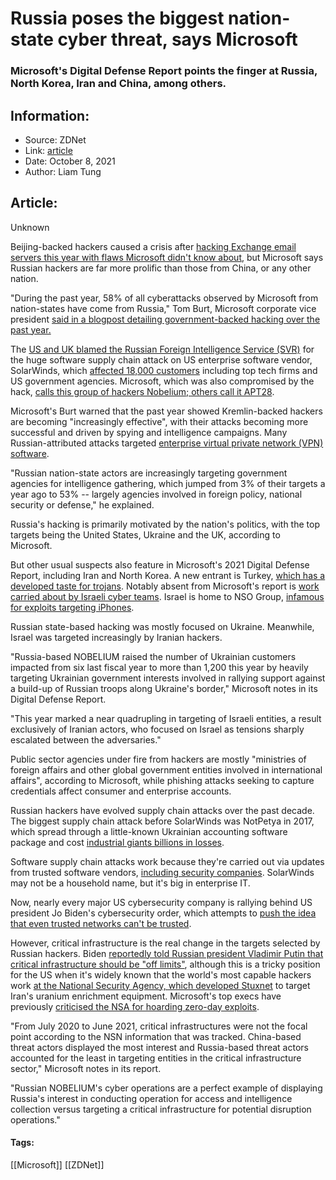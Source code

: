 # Russia poses the biggest nation-state cyber threat, says Microsoft
### Microsoft's Digital Defense Report points the finger at Russia, North Korea, Iran and China, among others.

## Information:
+ Source: ZDNet
+ Link: [article](https://www.zdnet.com/article/russia-poses-the-biggest-nation-state-cyber-threat-says-microsoft/)
+ Date: October 8, 2021
+ Author: Liam Tung


## Article:
Unknown

Beijing-backed hackers caused a crisis after [hacking Exchange email servers this year with flaws Microsoft didn't know about](https://www.zdnet.com/article/uk-white-house-blames-china-for-microsoft-exchange-server-hack/), but Microsoft says Russian hackers are far more prolific than those from China, or any other nation.  

"During the past year, 58% of all cyberattacks observed by Microsoft from nation-states have come from Russia," Tom Burt, Microsoft corporate vice president [said in a blogpost detailing government-backed hacking over the past year.](https://blogs.microsoft.com/on-the-issues/2021/10/07/digital-defense-report-2021/) 

The [US and UK blamed the Russian Foreign Intelligence Service (SVR)](https://www.zdnet.com/article/solarwinds-us-and-uk-blame-russian-intelligence-service-hackers-for-major-cyber-attack/) for the huge software supply chain attack on US enterprise software vendor, SolarWinds, which [affected 18,000 customers](https://www.zdnet.com/article/sec-filings-solarwinds-says-18000-customers-are-impacted-by-recent-hack/) including top tech firms and US government agencies. Microsoft, which was also compromised by the hack, [calls this group of hackers Nobelium; others call it APT28](https://www.zdnet.com/article/microsoft-warning-this-malware-creates-a-persistent-backdoor-for-hackers/).

Microsoft's Burt warned that the past year showed Kremlin-backed hackers are becoming "increasingly effective", with their attacks becoming more successful and driven by spying and intelligence campaigns. Many Russian-attributed attacks targeted [enterprise virtual private network (VPN) software](https://www.zdnet.com/article/vpn-providers-pull-russian-servers-as-putins-ban-threatens-to-bite/).  

"Russian nation-state actors are increasingly targeting government agencies for intelligence gathering, which jumped from 3% of their targets a year ago to 53% -- largely agencies involved in foreign policy, national security or defense," he explained. 

Russia's hacking is primarily motivated by the nation's politics, with the top targets being the United States, Ukraine and the UK, according to Microsoft. 

But other usual suspects also feature in Microsoft's 2021 Digital Defense Report, including Iran and North Korea. A new entrant is Turkey, [which has a developed taste for trojans](https://www.zdnet.com/article/promethium-apt-attacks-surge-government-sponsorship-suspected/). Notably absent from Microsoft's report is [work carried about by Israeli cyber teams](https://www.zdnet.com/article/microsoft-points-the-finger-at-israeli-private-exploit-seller-for-devilstongue-malware-attacks/). Israel is home to NSO Group, [infamous for exploits targeting iPhones](https://www.zdnet.com/article/nso-group-facing-renewed-backlash-after-helping-repressive-bahraini-government-hack-blackmail-activists/).






Russian state-based hacking was mostly focused on Ukraine. Meanwhile, Israel was targeted increasingly by Iranian hackers. 

"Russia-based NOBELIUM raised the number of Ukrainian customers impacted from six last fiscal year to more than 1,200 this year by heavily targeting Ukrainian government interests involved in rallying support against a build-up of Russian troops along Ukraine's border," Microsoft notes in its Digital Defense Report.

"This year marked a near quadrupling in targeting of Israeli entities, a result exclusively of Iranian actors, who focused on Israel as tensions sharply escalated between the adversaries."

Public sector agencies under fire from hackers are mostly "ministries of foreign affairs and other global government entities involved in international affairs", according to Microsoft, while phishing attacks seeking to capture credentials affect consumer and enterprise accounts.

Russian hackers have evolved supply chain attacks over the past decade. The biggest supply chain attack before SolarWinds was NotPetya in 2017, which spread through a little-known Ukrainian accounting software package and cost [industrial giants billions in losses](https://www.zdnet.com/article/maersk-forced-to-reinstall-4000-servers-45000-pcs-due-to-notpetya-attack/).

Software supply chain attacks work because they're carried out via updates from trusted software vendors, [including security companies](https://www.zdnet.com/article/avast-no-plans-to-discontinue-ccleaner-following-second-hack-in-two-years/). SolarWinds may not be a household name, but it's big in enterprise IT.

Now, nearly every major US cybersecurity company is rallying behind US president Jo Biden's cybersecurity order, which attempts to [push the idea that even trusted networks can't be trusted](https://www.zdnet.com/article/microsoft-touts-role-in-meeting-bidens-cybersecurity-order/).

However, critical infrastructure is the real change in the targets selected by Russian hackers. Biden [reportedly told Russian president Vladimir Putin that critical infrastructure should be "off limits"](https://www.zdnet.com/article/apple-microsoft-and-amazon-chiefs-to-meet-biden-over-critical-infrastructure-cyber-attacks/), although this is a tricky position for the US when it's widely known that the world's most capable hackers work [at the National Security Agency, which developed Stuxnet](https://www.zdnet.com/pictures/the-worlds-most-famous-and-dangerous-apt-state-developed-malware/3/) to target Iran's uranium enrichment equipment. Microsoft's top execs have previously [criticised the NSA for hoarding zero-day exploits](https://www.zdnet.com/article/windows-ransomware-wannacrypt-shows-why-nsa-shouldnt-stockpile-exploits-says-microsoft/).

"From July 2020 to June 2021, critical infrastructures were not the focal point according to the NSN information that was tracked. China-based threat actors displayed the most interest and Russia-based threat actors accounted for the least in targeting entities in the critical infrastructure sector," Microsoft notes in its report.

"Russian NOBELIUM's cyber operations are a perfect example of displaying Russia's interest in conducting operation for access and intelligence collection versus targeting a critical infrastructure for potential disruption operations."





#### Tags:
[[Microsoft]] [[ZDNet]]

